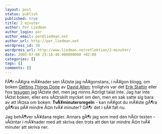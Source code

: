 ```yaml
---
layout: post
status: publish
published: true
title: 2 minuter
author: Per Liedman
author_login: per
author_email: per@liedman.net
author_url: http://per.liedman.net
wordpress_id: 30
wordpress_url: http://www.liedman.netreflektion/2-minuter/
date: 2005-07-06 23:18:48.000000000 +02:00
categories: []
tags: []
comments: []
---
```

FÃ¶r nÃ¥gra mÃ¥nader sen lÃ¤ste jag nÃ¥gonstans, i nÃ¥gon blogg, om boken <a href="http://www.davidco.com/productDetail.php?id=30&IDoption=22">Getting Things Done</a> av <a href="http://www.davidco.com/">David Allen</a>; troligtvis var det <a href="http://mymarkup.net/blog/">Erik Stattin</a> eller hos <a href="http://www.tesugen.com/">tesugen</a> jag lÃ¤ste det, men jag minns Ã¤rligt talat inte. Jag har inte lÃ¤st boken, eller ens sÃ¤rskilt mycket om den, men en sak satte sig bara av att lÃ¤sa <i>om</i> boken: <b>TvÃ¥minutersregeln</b> - kan nÃ¥got du mÃ¥ste gÃ¶ra gÃ¶ras pÃ¥ mindre Ã¤n tvÃ¥ minuter? GÃ¶r det i sÃ¥ fall nu.

Jag behÃ¶ver sÃ¥dana regler. Annars gÃ¶r jag som med den hÃ¤r texten - vÃ¤ntar i mÃ¥nader med att skriva den trots att den tar mindre Ã¤n tvÃ¥ minuter att skriva ner.
